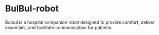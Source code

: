 # BulBul-robot
Bulbul is a hospital companion robot designed to provide comfort, deliver essentials, and facilitate communication for patients.
